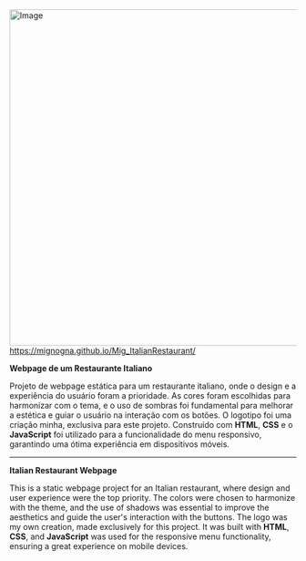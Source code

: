<img align="right" width="565" height="590" alt="Image" src="https://github.com/user-attachments/assets/b82e983c-c282-4590-9a5c-1dec21330a00" />

https://mignogna.github.io/Mig_ItalianRestaurant/


**Webpage de um Restaurante Italiano**

Projeto de webpage estática para um restaurante italiano, onde o design e a experiência do usuário foram a prioridade.
As cores foram escolhidas para harmonizar com o tema, e o uso de sombras foi fundamental para melhorar a estética e guiar o usuário na interação com os botões. 
O logotipo foi uma criação minha, exclusiva para este projeto. Construído com **HTML**, **CSS**  e o **JavaScript** foi utilizado para a funcionalidade do menu responsivo, garantindo uma ótima experiência em dispositivos móveis.
<hr>

**Italian Restaurant Webpage**

This is a static webpage project for an Italian restaurant, where design and user experience were the top priority.
The colors were chosen to harmonize with the theme, and the use of shadows was essential to improve the aesthetics and guide the user's interaction with the buttons.
The logo was my own creation, made exclusively for this project. It was built with **HTML**, **CSS**, and **JavaScript** was used for the responsive menu functionality, ensuring a great experience on mobile devices.
